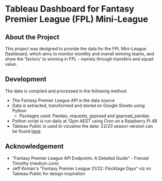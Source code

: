 # Tableau Dashboard for Fantasy Premier League (FPL) Mini-League
## About the Project
This project was designed to provide the data for the FPL Mini-League Dashboard, which aims to monitor monthly and overall winning teams, and show the 'factors' to winning in FPL - namely through transfers and squad value.

## Development
The data is compiled and processed in the following method:
- The Fantasy Premier League API is the data source
- Data is extracted, transformed and stored on Google Sheets using Python
  - Packages used: Pandas, requests, gspread and gspread_pandas
- Python script is run daily at 12pm AEST using Cron on a Raspberry Pi 4B
- Tableau Public is used to vizualise the data: 22/23 season version can be found [here](https://public.tableau.com/views/FPLMini-LeagueStatistics2223/Overview?:language=en-GB&:display_count=n&:origin=viz_share_link).

## Acknowledgement
- "Fantasy Premier League API Endpoints: A Detailed Guide" - Frenzel Timothy (medium.com)
- Jeff Koman's "Fantasy Premier League 21/22: Flocktage Days" viz on Tableau Public for design inspiration
